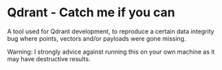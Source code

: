 # Qdrant - Catch me if you can

A tool used for Qdrant development, to reproduce a certain data integrity bug
where points, vectors and/or payloads were gone missing.

Warning: I strongly advice against running this on your own machine as it may
have destructive results.
